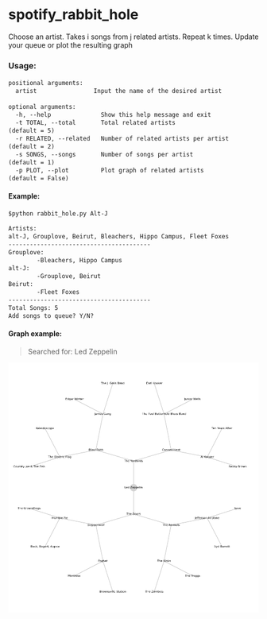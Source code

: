 # spotify_rabbit_hole
Choose an artist. Takes i songs from j related artists. Repeat k times. Update your queue or plot the resulting graph

### Usage:
```
positional arguments:
  artist                Input the name of the desired artist

optional arguments:
  -h, --help              Show this help message and exit                                    
  -t TOTAL, --total       Total related artists                   (default = 5)                    
  -r RELATED, --related   Number of related artists per artist    (default = 2)                  
  -s SONGS, --songs       Number of songs per artist              (default = 1)              
  -p PLOT, --plot         Plot graph of related artists           (default = False)                    
```

#### Example:
```
$python rabbit_hole.py Alt-J
```
```
Artists:
alt-J, Grouplove, Beirut, Bleachers, Hippo Campus, Fleet Foxes
----------------------------------------
Grouplove:
        -Bleachers, Hippo Campus
alt-J:
        -Grouplove, Beirut
Beirut:
        -Fleet Foxes
----------------------------------------
Total Songs: 5
Add songs to queue? Y/N?
```

#### Graph example:
> Searched for: Led Zeppelin

![GitHub Logo](/led_zeppelin_30_test.png)
